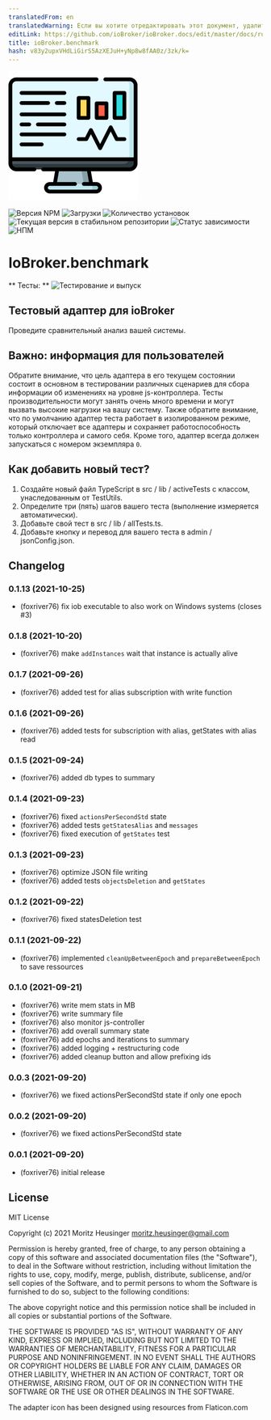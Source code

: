 ```yaml
---
translatedFrom: en
translatedWarning: Если вы хотите отредактировать этот документ, удалите поле «translationFrom», в противном случае этот документ будет снова автоматически переведен
editLink: https://github.com/ioBroker/ioBroker.docs/edit/master/docs/ru/adapterref/iobroker.benchmark/README.md
title: ioBroker.benchmark
hash: v83y2upxVHdLiGirS5AzXEJuH+yNp8w8fAA0z/3zk/k=
---
```

![Логотип](../../../en/adapterref/iobroker.benchmark/admin/benchmark.png)

![Версия NPM](https://img.shields.io/npm/v/iobroker.benchmark.svg)
![Загрузки](https://img.shields.io/npm/dm/iobroker.benchmark.svg)
![Количество установок](https://iobroker.live/badges/benchmark-installed.svg)
![Текущая версия в стабильном репозитории](https://iobroker.live/badges/benchmark-stable.svg)
![Статус зависимости](https://img.shields.io/david/foxriver76/iobroker.benchmark.svg)
![НПМ](https://nodei.co/npm/iobroker.benchmark.png?downloads=true)

# IoBroker.benchmark
** Тесты: ** ![Тестирование и выпуск](https://github.com/foxriver76/ioBroker.benchmark/workflows/Test%20and%20Release/badge.svg)

## Тестовый адаптер для ioBroker
Проведите сравнительный анализ вашей системы.

## Важно: информация для пользователей
Обратите внимание, что цель адаптера в его текущем состоянии состоит в основном в тестировании различных сценариев для сбора информации об изменениях на уровне js-контроллера.
Тесты производительности могут занять очень много времени и могут вызвать высокие нагрузки на вашу систему. Также обратите внимание, что по умолчанию адаптер теста работает в изолированном режиме, который отключает все адаптеры и сохраняет работоспособность только контроллера и самого себя. Кроме того, адаптер всегда должен запускаться с номером экземпляра `0`.

## Как добавить новый тест?
1. Создайте новый файл TypeScript в src / lib / activeTests с классом, унаследованным от TestUtils.
2. Определите три (пять) шагов вашего теста (выполнение измеряется автоматически).
3. Добавьте свой тест в src / lib / allTests.ts.
4. Добавьте кнопку и перевод для вашего теста в admin / jsonConfig.json.

## Changelog
<!--
	Placeholder for the next version (at the beginning of the line):
	### **WORK IN PROGRESS**
-->
### 0.1.13 (2021-10-25)
* (foxriver76) fix iob executable to also work on Windows systems (closes #3)

### 0.1.8 (2021-10-20)
* (foxriver76) make `addInstances` wait that instance is actually alive

### 0.1.7 (2021-09-26)
* (foxriver76) added test for alias subscription with write function

### 0.1.6 (2021-09-26)
* (foxriver76) added tests for subscription with alias, getStates with alias read

### 0.1.5 (2021-09-24)
* (foxriver76) added db types to summary

### 0.1.4 (2021-09-23)
* (foxriver76) fixed `actionsPerSecondStd` state
* (foxriver76) added tests `getStatesAlias` and `messages`
* (foxriver76) fixed execution of `getStates` test

### 0.1.3 (2021-09-23)
* (foxriver76) optimize JSON file writing
* (foxriver76) added tests `objectsDeletion` and `getStates`

### 0.1.2 (2021-09-22)
* (foxriver76) fixed statesDeletion test

### 0.1.1 (2021-09-22)
* (foxriver76) implemented `cleanUpBetweenEpoch` and `prepareBetweenEpoch` to save ressources

### 0.1.0 (2021-09-21)
* (foxriver76) write mem stats in MB
* (foxriver76) write summary file
* (foxriver76) also monitor js-controller
* (foxriver76) add overall summary state
* (foxriver76) add epochs and iterations to summary
* (foxriver76) added logging + restructuring code
* (foxriver76) added cleanup button and allow prefixing ids

### 0.0.3 (2021-09-20)
* (foxriver76) we fixed actionsPerSecondStd state if only one epoch

### 0.0.2 (2021-09-20)
* (foxriver76) we fixed actionsPerSecondStd state

### 0.0.1 (2021-09-20)
* (foxriver76) initial release

## License
MIT License

Copyright (c) 2021 Moritz Heusinger <moritz.heusinger@gmail.com>

Permission is hereby granted, free of charge, to any person obtaining a copy
of this software and associated documentation files (the "Software"), to deal
in the Software without restriction, including without limitation the rights
to use, copy, modify, merge, publish, distribute, sublicense, and/or sell
copies of the Software, and to permit persons to whom the Software is
furnished to do so, subject to the following conditions:

The above copyright notice and this permission notice shall be included in all
copies or substantial portions of the Software.

THE SOFTWARE IS PROVIDED "AS IS", WITHOUT WARRANTY OF ANY KIND, EXPRESS OR
IMPLIED, INCLUDING BUT NOT LIMITED TO THE WARRANTIES OF MERCHANTABILITY,
FITNESS FOR A PARTICULAR PURPOSE AND NONINFRINGEMENT. IN NO EVENT SHALL THE
AUTHORS OR COPYRIGHT HOLDERS BE LIABLE FOR ANY CLAIM, DAMAGES OR OTHER
LIABILITY, WHETHER IN AN ACTION OF CONTRACT, TORT OR OTHERWISE, ARISING FROM,
OUT OF OR IN CONNECTION WITH THE SOFTWARE OR THE USE OR OTHER DEALINGS IN THE
SOFTWARE.

The adapter icon has been designed using resources from Flaticon.com